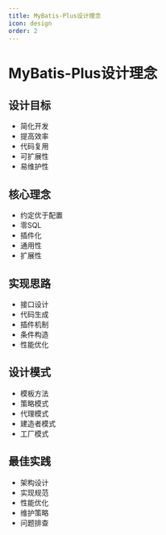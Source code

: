 ```yaml
---
title: MyBatis-Plus设计理念
icon: design
order: 2
---
```


# MyBatis-Plus设计理念

## 设计目标
- 简化开发
- 提高效率
- 代码复用
- 可扩展性
- 易维护性

## 核心理念
- 约定优于配置
- 零SQL
- 插件化
- 通用性
- 扩展性

## 实现思路
- 接口设计
- 代码生成
- 插件机制
- 条件构造
- 性能优化

## 设计模式
- 模板方法
- 策略模式
- 代理模式
- 建造者模式
- 工厂模式

## 最佳实践
- 架构设计
- 实现规范
- 性能优化
- 维护策略
- 问题排查
